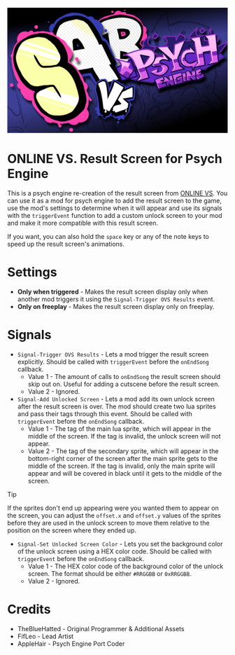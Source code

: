![ONLINE VS. Results for Psych Banner](banner.png)

# ONLINE VS. Result Screen for Psych Engine

This is a psych engine re-creation of the result screen from [ONLINE VS](https://gamebanana.com/mods/286594). You can use it as a mod for psych engine to add the result screen to the game, use the mod's settings to determine when it will appear and use its signals with the `triggerEvent` function to add a custom unlock screen to your mod and make it more compatible with this result screen.

If you want, you can also hold the `space` key or any of the note keys to speed up the result screen's animations.

# Settings

* **Only when triggered** - Makes the result screen display only when another mod triggers it using the `Signal-Trigger OVS Results` event.
* **Only on freeplay** - Makes the result screen display only on freeplay.

# Signals

* `Signal-Trigger OVS Results` - Lets a mod trigger the result screen explicitly. Should be called with `triggerEvent` before the `onEndSong` callback.
    * Value 1 - The amount of calls to `onEndSong` the result screen should skip out on. Useful for adding a cutscene before the result screen.
    * Value 2 - Ignored.
* `Signal-Add Unlocked Screen` - Lets a mod add its own unlock screen after the result screen is over. The mod should create two lua sprites and pass their tags through this event. Should be called with `triggerEvent` before the `onEndSong` callback.
    * Value 1 - The tag of the main lua sprite, which will appear in the middle of the screen. If the tag is invalid, the unlock screen will not appear.
    * Value 2 - The tag of the secondary sprite, which will appear in the bottom-right corner of the screen after the main sprite gets to the middle of the screen. If the tag is invalid, only the main sprite will appear and will be covered in black until it gets to the middle of the screen.
> [!TIP]
> If the sprites don't end up appearing were you wanted them to appear on the screen, you can adjust the `offset.x` and `offset.y` values of the sprites before they are used in the unlock screen to move them relative to the position on the screen where they ended up.
* `Signal-Set Unlocked Screen Color` - Lets you set the background color of the unlock screen using a HEX color code. Should be called with `triggerEvent` before the `onEndSong` callback.
    * Value 1 - The HEX color code of the background color of the unlock screen. The format should be either `#RRGGBB` or `0xRRGGBB`.
    * Value 2 - Ignored.


# Credits

* TheBlueHatted - Original Programmer & Additional Assets
* FifLeo - Lead Artist
* AppleHair - Psych Engine Port Coder
